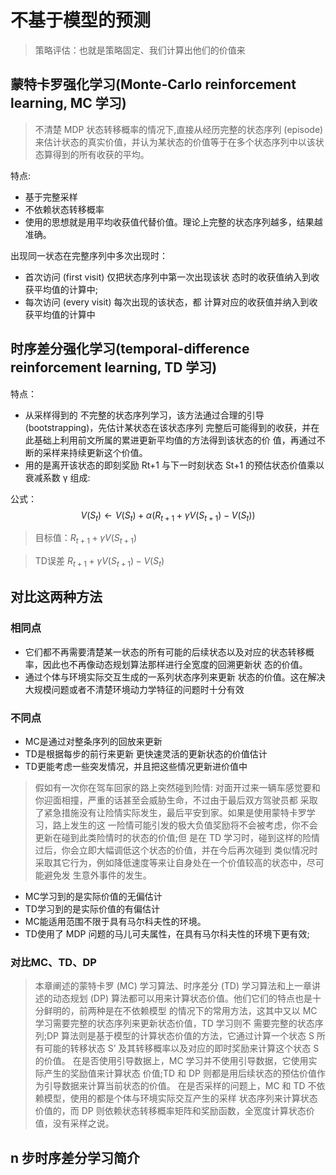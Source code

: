 # 不基于模型的预测

> 策略评估：也就是策略固定、我们计算出他们的价值来

## 蒙特卡罗强化学习(Monte-Carlo reinforcement learning, MC 学习)

> 不清楚 MDP 状态转移概率的情况下,直接从经历完整的状态序列 (episode) 来估计状态的真实价值，并认为某状态的价值等于在多个状态序列中以该状态算得到的所有收获的平均。

特点:
- 基于完整采样
- 不依赖状态转移概率
- 使用的思想就是用平均收获值代替价值。理论上完整的状态序列越多，结果越准确。

出现同一状态在完整序列中多次出现时：
- 首次访问 (first visit) 仅把状态序列中第一次出现该状 态时的收获值纳入到收获平均值的计算中;
- 每次访问 (every visit) 每次出现的该状态，都 计算对应的收获值并纳入到收获平均值的计算中

## 时序差分强化学习(temporal-difference reinforcement learning, TD 学习)

特点：
- 从采样得到的 不完整的状态序列学习，该方法通过合理的引导(bootstrapping)，先估计某状态在该状态序列 完整后可能得到的收获，并在此基础上利用前文所属的累进更新平均值的方法得到该状态的价 值，再通过不断的采样来持续更新这个价值。
- 用的是离开该状态的即刻奖励 Rt+1 与下一时刻状态 St+1 的预估状态价值乘以衰减系数 γ 组成:

公式：
$$ V ( S _ { t } ) \leftarrow V ( S _ { t } ) + \alpha ( R _ { t + 1 } + \gamma V ( S _ { t + 1 } ) - V ( S _ { t } ) ) $$
> 目标值：$R _ { t + 1 } + \gamma V ( S _ { t + 1 } )$

> TD误差 $R _ { t + 1 } + \gamma V ( S _ { t + 1 } ) - V ( S _ { t } )$

## 对比这两种方法
### 相同点
- 它们都不再需要清楚某一状态的所有可能的后续状态以及对应的状态转移概率，因此也不再像动态规划算法那样进行全宽度的回溯更新状 态的价值。
- 通过个体与环境实际交互生成的一系列状态序列来更新 状态的价值。这在解决大规模问题或者不清楚环境动力学特征的问题时十分有效

### 不同点
- MC是通过对整条序列的回放来更新
- TD是根据每步的前行来更新 更快速灵活的更新状态的价值估计
- TD更能考虑一些突发情况，并且把这些情况更新进价值中
> 假如有一次你在驾车回家的路上突然碰到险情: 对面开过来一辆车感觉要和你迎面相撞，严重的话甚至会威胁生命，不过由于最后双方驾驶员都 采取了紧急措施没有让险情实际发生，最后平安到家。如果是使用蒙特卡罗学习，路上发生的这 一险情可能引发的极大负值奖励将不会被考虑，你不会更新在碰到此类险情时的状态的价值;但 是在 TD 学习时，碰到这样的险情过后，你会立即大幅调低这个状态的价值，并在今后再次碰到 类似情况时采取其它行为，例如降低速度等来让自身处在一个价值较高的状态中，尽可能避免发 生意外事件的发生。
- MC学习到的是实际价值的无偏估计
- TD学习到的是实际价值的有偏估计
- MC能适用范围不限于具有马尔科夫性的环境。
- TD使用了 MDP 问题的马儿可夫属性，在具有马尔科夫性的环境下更有效;

### 对比MC、TD、DP
> 本章阐述的蒙特卡罗 (MC) 学习算法、时序差分 (TD) 学习算法和上一章讲述的动态规划
(DP) 算法都可以用来计算状态价值。他们它们的特点也是十分鲜明的，前两种是在不依赖模型 的情况下的常用方法，这其中又以 MC 学习需要完整的状态序列来更新状态价值，TD 学习则不 需要完整的状态序列;DP 算法则是基于模型的计算状态价值的方法，它通过计算一个状态 S 所 有可能的转移状态 S’ 及其转移概率以及对应的即时奖励来计算这个状态 S 的价值。
在是否使用引导数据上，MC 学习并不使用引导数据，它使用实际产生的奖励值来计算状态 价值;TD 和 DP 则都是用后续状态的预估价值作为引导数据来计算当前状态的价值。
在是否采样的问题上，MC 和 TD 不依赖模型，使用的都是个体与环境实际交互产生的采样 状态序列来计算状态价值的，而 DP 则依赖状态转移概率矩阵和奖励函数，全宽度计算状态价 值，没有采样之说。

## n 步时序差分学习简介
